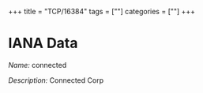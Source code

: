 +++
title = "TCP/16384"
tags = [""]
categories = [""]
+++

# IANA Data

_Name:_ connected

_Description:_ Connected Corp

